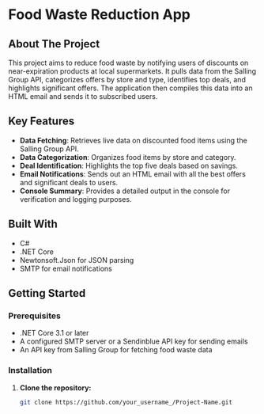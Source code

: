 # Food Waste Reduction App

## About The Project
This project aims to reduce food waste by notifying users of discounts on near-expiration products at local supermarkets. It pulls data from the Salling Group API, categorizes offers by store and type, identifies top deals, and highlights significant offers. The application then compiles this data into an HTML email and sends it to subscribed users.

## Key Features

- **Data Fetching**: Retrieves live data on discounted food items using the Salling Group API.
- **Data Categorization**: Organizes food items by store and category.
- **Deal Identification**: Highlights the top five deals based on savings.
- **Email Notifications**: Sends out an HTML email with all the best offers and significant deals to users.
- **Console Summary**: Provides a detailed output in the console for verification and logging purposes.

## Built With

- C#
- .NET Core
- Newtonsoft.Json for JSON parsing
- SMTP for email notifications

## Getting Started

### Prerequisites

- .NET Core 3.1 or later
- A configured SMTP server or a Sendinblue API key for sending emails
- An API key from Salling Group for fetching food waste data

### Installation

1. **Clone the repository:**
   ```sh
   git clone https://github.com/your_username_/Project-Name.git

